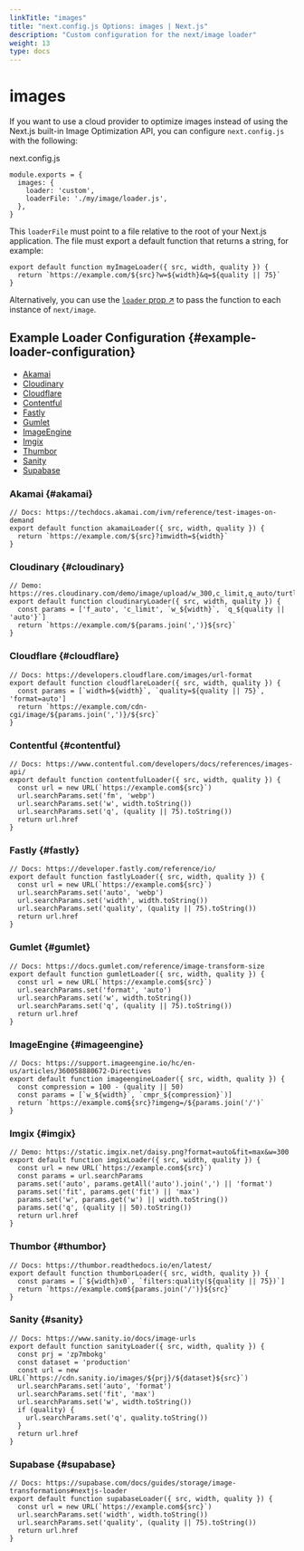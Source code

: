 ```yaml
---
linkTitle: "images"
title: "next.config.js Options: images | Next.js"
description: "Custom configuration for the next/image loader"
weight: 13
type: docs
---
```


# images

If you want to use a cloud provider to optimize images instead of using the Next.js built-in Image Optimization API, you can configure `next.config.js` with the following:


next.config.js
```
module.exports = {
  images: {
    loader: 'custom',
    loaderFile: './my/image/loader.js',
  },
}
```

This `loaderFile` must point to a file relative to the root of your Next.js application. The file must export a default function that returns a string, for example:

```
export default function myImageLoader({ src, width, quality }) {
  return `https://example.com/${src}?w=${width}&q=${quality || 75}`
}
```

Alternatively, you can use the [`loader` prop ↗](https://nextjs.org/docs/pages/api-reference/components/image.html#loader) to pass the function to each instance of `next/image`.

## Example Loader Configuration {#example-loader-configuration}

- [Akamai](/nextjs/13.5/using-pages-router/api-reference/next-config-js-options/images#akamai)
- [Cloudinary](/nextjs/13.5/using-pages-router/api-reference/next-config-js-options/images#cloudinary)
- [Cloudflare](/nextjs/13.5/using-pages-router/api-reference/next-config-js-options/images#cloudflare)
- [Contentful](/nextjs/13.5/using-pages-router/api-reference/next-config-js-options/images#contentful)
- [Fastly](/nextjs/13.5/using-pages-router/api-reference/next-config-js-options/images#fastly)
- [Gumlet](/nextjs/13.5/using-pages-router/api-reference/next-config-js-options/images#gumlet)
- [ImageEngine](/nextjs/13.5/using-pages-router/api-reference/next-config-js-options/images#imageengine)
- [Imgix](/nextjs/13.5/using-pages-router/api-reference/next-config-js-options/images#imgix)
- [Thumbor](/nextjs/13.5/using-pages-router/api-reference/next-config-js-options/images#thumbor)
- [Sanity](/nextjs/13.5/using-pages-router/api-reference/next-config-js-options/images#sanity)
- [Supabase](/nextjs/13.5/using-pages-router/api-reference/next-config-js-options/images#supabase)

### Akamai {#akamai}

```
// Docs: https://techdocs.akamai.com/ivm/reference/test-images-on-demand
export default function akamaiLoader({ src, width, quality }) {
  return `https://example.com/${src}?imwidth=${width}`
}
```

### Cloudinary {#cloudinary}

```
// Demo: https://res.cloudinary.com/demo/image/upload/w_300,c_limit,q_auto/turtles.jpg
export default function cloudinaryLoader({ src, width, quality }) {
  const params = ['f_auto', 'c_limit', `w_${width}`, `q_${quality || 'auto'}`]
  return `https://example.com/${params.join(',')}${src}`
}
```

### Cloudflare {#cloudflare}

```
// Docs: https://developers.cloudflare.com/images/url-format
export default function cloudflareLoader({ src, width, quality }) {
  const params = [`width=${width}`, `quality=${quality || 75}`, 'format=auto']
  return `https://example.com/cdn-cgi/image/${params.join(',')}/${src}`
}
```

### Contentful {#contentful}

```
// Docs: https://www.contentful.com/developers/docs/references/images-api/
export default function contentfulLoader({ src, width, quality }) {
  const url = new URL(`https://example.com${src}`)
  url.searchParams.set('fm', 'webp')
  url.searchParams.set('w', width.toString())
  url.searchParams.set('q', (quality || 75).toString())
  return url.href
}
```

### Fastly {#fastly}

```
// Docs: https://developer.fastly.com/reference/io/
export default function fastlyLoader({ src, width, quality }) {
  const url = new URL(`https://example.com${src}`)
  url.searchParams.set('auto', 'webp')
  url.searchParams.set('width', width.toString())
  url.searchParams.set('quality', (quality || 75).toString())
  return url.href
}
```

### Gumlet {#gumlet}

```
// Docs: https://docs.gumlet.com/reference/image-transform-size
export default function gumletLoader({ src, width, quality }) {
  const url = new URL(`https://example.com${src}`)
  url.searchParams.set('format', 'auto')
  url.searchParams.set('w', width.toString())
  url.searchParams.set('q', (quality || 75).toString())
  return url.href
}
```

### ImageEngine {#imageengine}

```
// Docs: https://support.imageengine.io/hc/en-us/articles/360058880672-Directives
export default function imageengineLoader({ src, width, quality }) {
  const compression = 100 - (quality || 50)
  const params = [`w_${width}`, `cmpr_${compression}`)]
  return `https://example.com${src}?imgeng=/${params.join('/')`
}
```

### Imgix {#imgix}

```
// Demo: https://static.imgix.net/daisy.png?format=auto&fit=max&w=300
export default function imgixLoader({ src, width, quality }) {
  const url = new URL(`https://example.com${src}`)
  const params = url.searchParams
  params.set('auto', params.getAll('auto').join(',') || 'format')
  params.set('fit', params.get('fit') || 'max')
  params.set('w', params.get('w') || width.toString())
  params.set('q', (quality || 50).toString())
  return url.href
}
```

### Thumbor {#thumbor}

```
// Docs: https://thumbor.readthedocs.io/en/latest/
export default function thumborLoader({ src, width, quality }) {
  const params = [`${width}x0`, `filters:quality(${quality || 75})`]
  return `https://example.com${params.join('/')}${src}`
}
```

### Sanity {#sanity}

```
// Docs: https://www.sanity.io/docs/image-urls
export default function sanityLoader({ src, width, quality }) {
  const prj = 'zp7mbokg'
  const dataset = 'production'
  const url = new URL(`https://cdn.sanity.io/images/${prj}/${dataset}${src}`)
  url.searchParams.set('auto', 'format')
  url.searchParams.set('fit', 'max')
  url.searchParams.set('w', width.toString())
  if (quality) {
    url.searchParams.set('q', quality.toString())
  }
  return url.href
}
```

### Supabase {#supabase}

```
// Docs: https://supabase.com/docs/guides/storage/image-transformations#nextjs-loader
export default function supabaseLoader({ src, width, quality }) {
  const url = new URL(`https://example.com${src}`)
  url.searchParams.set('width', width.toString())
  url.searchParams.set('quality', (quality || 75).toString())
  return url.href
}
```
